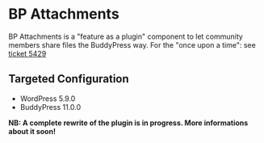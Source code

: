 BP Attachments
==============

BP Attachments is a "feature as a plugin" component to let community members share files the BuddyPress way.
For the "once upon a time": see [ticket 5429](https://buddypress.trac.wordpress.org/ticket/5429)


Targeted Configuration
----------------------

+ WordPress 5.9.0
+ BuddyPress 11.0.0

**NB: A complete rewrite of the plugin is in progress. More informations about it soon!**
